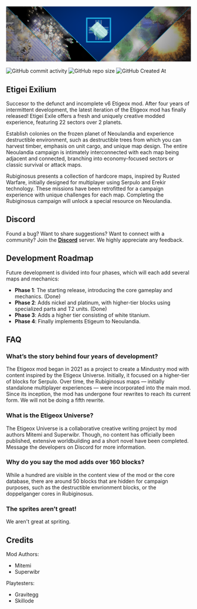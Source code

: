 ![banner.png](./sprites/banner.png)

![GitHub commit activity](https://img.shields.io/github/commit-activity/y/Lysent/etigei-exile?style=for-the-badge&label=Commit%20Activity)
![GitHub repo size](https://img.shields.io/github/repo-size/lysent/etigei-exile?style=for-the-badge&label=Mod%20Size)
![GitHub Created At](https://img.shields.io/github/created-at/superwibr/etigeox-mod?style=for-the-badge&label=Created%20in)

## **Etigei Exilium**

Succesor to the defunct and incomplete v6 Etigeox mod. After four years of intermittent development, the latest iteration of the Etigeox mod has finally released! Etigei Exile offers a fresh and uniquely creative modded experience, featuring 22 sectors over 2 planets.

Establish colonies on the frozen planet of Neoulandia and experience destructible environment, such as destructible trees from which you can harvest timber, emphasis on unit cargo, and unique map design. The entire Neoulandia campaign is intimately interconnected with each map being adjacent and connected, branching into economy-focused sectors or classic survival or attack maps.

Rubiginosus presents a collection of hardcore maps, inspired by Rusted Warfare, initially designed for multiplayer using Serpulo and Erekir technology. These missions have been retrofitted for a campaign experience with unique challenges for each map. Completing the Rubiginosus campaign will unlock a special resource on Neoulandia.

## **Discord**
Found a bug? Want to share suggestions? Want to connect with a community? Join the [**Discord**](https://discord.com/invite/TJKZgr6UDg)   server. We highly appreciate any feedback.

## **Development Roadmap**
Future development is divided into four phases, which will each add several maps and mechanics:  
- **Phase 1**: The starting release, introducing the core gameplay and mechanics. (Done)
- **Phase 2**: Adds nickel and platinum, with higher-tier blocks using specialized parts and T2 units. (Done)
- **Phase 3**: Adds a higher tier consisting of white titanium.
- **Phase 4**: Finally implements Etigeum to Neoulandia.

## **FAQ**

### **What’s the story behind four years of development?**  
The Etigeox mod began in 2021 as a project to create a Mindustry mod with content inspired by the Etigeox Universe. Initially, it focused on a higher-tier of blocks for Serpulo. Over time, the Rubiginosus maps — initially standalone multiplayer experiences — were incorporated into the main mod. Since its inception, the mod has undergone four rewrites to reach its current form. We will not be doing a fifth rewrite.

### **What is the Etigeox Universe?**  
The Etigeox Universe is a collaborative creative writing project by mod authors Mitemi and Superwibr. Though, no content has officially been published, extensive worldbuilding and a short novel have been completed. Message the developers on Discord for more information.

### **Why do you say the mod adds over 160 blocks?**  
While a hundred are visible in the content view of the mod or the core database, there are around 50 blocks that are hidden for campaign purposes, such as the destructible envrionment blocks, or the doppelganger cores in Rubiginosus.

### **The sprites aren’t great!**  
We aren't great at spriting.

## **Credits**
Mod Authors:  
- Mitemi
- Superwibr 

Playtesters:
- Gravitegg
- Skillode